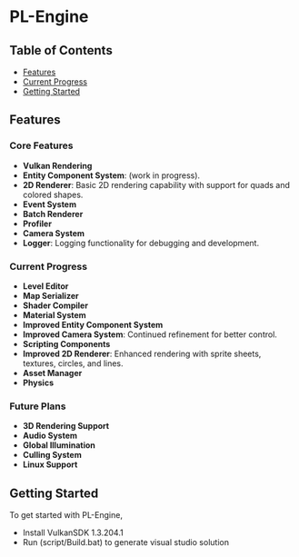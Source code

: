 # PL-Engine

## Table of Contents
- [Features](#features)
- [Current Progress](#current-progress)
- [Getting Started](#getting-started)


## Features

### Core Features
- **Vulkan Rendering**
- **Entity Component System**: (work in progress).
- **2D Renderer**: Basic 2D rendering capability with support for quads and colored shapes.
- **Event System** 
- **Batch Renderer** 
- **Profiler**
- **Camera System**
- **Logger**: Logging functionality for debugging and development.

### Current Progress
- **Level Editor**
- **Map Serializer**
- **Shader Compiler**
- **Material System**
- **Improved Entity Component System**
- **Improved Camera System**: Continued refinement for better control.
- **Scripting Components**
- **Improved 2D Renderer**: Enhanced rendering with sprite sheets, textures, circles, and lines.
- **Asset Manager**
- **Physics**

### Future Plans
- **3D Rendering Support**
- **Audio System**
- **Global Illumination**
- **Culling System**
- **Linux Support**

## Getting Started

To get started with PL-Engine, 
- Install VulkanSDK 1.3.204.1
- Run (script/Build.bat) to generate visual studio solution
  
